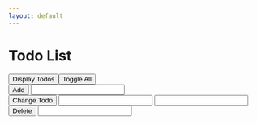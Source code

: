 ```yaml
---
layout: default
---
```


<h1>Todo List</h1>

<div><button onclick="handlers.displayTodos()">Display Todos</button><button onclick="handlers.toggleAll()">Toggle All</button></div>

<div>
  <button onclick="handlers.addTodo()">Add</button>
  <input id="addTodoTextInput" type="text">
</div>

<div>
  <button onclick="handlers.changeTodo()">Change Todo</button>
  <input id="changeTodoPositionInput" type="number">
  <input id="changeTodoTextInput" type="text">
</div>

<div>
  <button onclick="handlers.deleteTodo()">Delete</button>
  <input id="deleteTodoPositionInput" type="number">
</div>